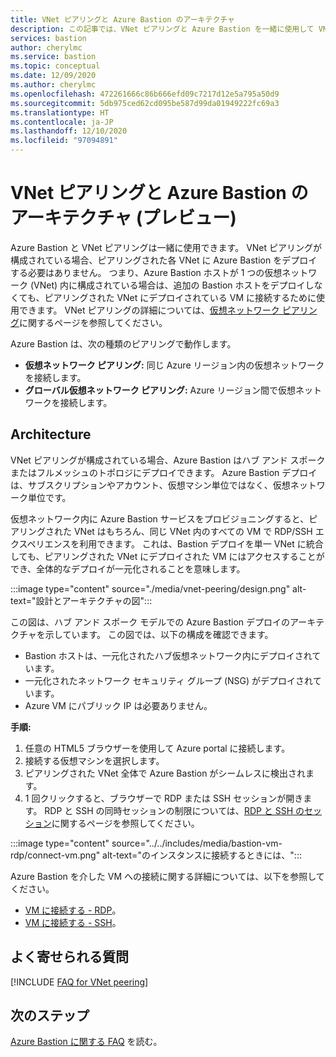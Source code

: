 ```yaml
---
title: VNet ピアリングと Azure Bastion のアーキテクチャ
description: この記事では、VNet ピアリングと Azure Bastion を一緒に使用して VM に接続する方法について説明します。
services: bastion
author: cherylmc
ms.service: bastion
ms.topic: conceptual
ms.date: 12/09/2020
ms.author: cherylmc
ms.openlocfilehash: 472261666c86b666efd09c7217d12e5a795a50d9
ms.sourcegitcommit: 5db975ced62cd095be587d99da01949222fc69a3
ms.translationtype: HT
ms.contentlocale: ja-JP
ms.lasthandoff: 12/10/2020
ms.locfileid: "97094891"
---
```

# <a name="vnet-peering-and-azure-bastion-preview"></a>VNet ピアリングと Azure Bastion のアーキテクチャ (プレビュー)

Azure Bastion と VNet ピアリングは一緒に使用できます。 VNet ピアリングが構成されている場合、ピアリングされた各 VNet に Azure Bastion をデプロイする必要はありません。 つまり、Azure Bastion ホストが 1 つの仮想ネットワーク (VNet) 内に構成されている場合は、追加の Bastion ホストをデプロイしなくても、ピアリングされた VNet にデプロイされている VM に接続するために使用できます。 VNet ピアリングの詳細については、[仮想ネットワーク ピアリング](../virtual-network/virtual-network-peering-overview.md)に関するページを参照してください。

Azure Bastion は、次の種類のピアリングで動作します。

* **仮想ネットワーク ピアリング:** 同じ Azure リージョン内の仮想ネットワークを接続します。
* **グローバル仮想ネットワーク ピアリング:** Azure リージョン間で仮想ネットワークを接続します。

## <a name="architecture"></a>Architecture

VNet ピアリングが構成されている場合、Azure Bastion はハブ アンド スポークまたはフルメッシュのトポロジにデプロイできます。 Azure Bastion デプロイは、サブスクリプションやアカウント、仮想マシン単位ではなく、仮想ネットワーク単位です。

仮想ネットワーク内に Azure Bastion サービスをプロビジョニングすると、ピアリングされた VNet はもちろん、同じ VNet 内のすべての VM で RDP/SSH エクスペリエンスを利用できます。 これは、Bastion デプロイを単一 VNet に統合しても、ピアリングされた VNet にデプロイされた VM にはアクセスすることができ、全体的なデプロイが一元化されることを意味します。

:::image type="content" source="./media/vnet-peering/design.png" alt-text="設計とアーキテクチャの図":::

この図は、ハブ アンド スポーク モデルでの Azure Bastion デプロイのアーキテクチャを示しています。 この図では、以下の構成を確認できます。

* Bastion ホストは、一元化されたハブ仮想ネットワーク内にデプロイされています。
* 一元化されたネットワーク セキュリティ グループ (NSG) がデプロイされています。
* Azure VM にパブリック IP は必要ありません。

**手順:**

1. 任意の HTML5 ブラウザーを使用して Azure portal に接続します。
1. 接続する仮想マシンを選択します。
1. ピアリングされた VNet 全体で Azure Bastion がシームレスに検出されます。
1. 1 回クリックすると、ブラウザーで RDP または SSH セッションが開きます。 RDP と SSH の同時セッションの制限については、[RDP と SSH のセッション](bastion-faq.md#limits)に関するページを参照してください。

  :::image type="content" source="../../includes/media/bastion-vm-rdp/connect-vm.png" alt-text="のインスタンスに接続するときには、":::

   Azure Bastion を介した VM への接続に関する詳細については、以下を参照してください。

   * [VM に接続する - RDP](bastion-connect-vm-rdp.md)。
   * [VM に接続する - SSH](bastion-connect-vm-ssh.md)。

## <a name="faq"></a>よく寄せられる質問

[!INCLUDE [FAQ for VNet peering](../../includes/bastion-faq-peering-include.md)]

## <a name="next-steps"></a>次のステップ

[Azure Bastion に関する FAQ](bastion-faq.md) を読む。